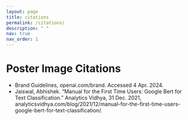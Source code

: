 ```yaml
---
layout: page
title: citations
permalink: /citations/
description: " "
nav: true
nav_order: 1
---
```



# Poster Image Citations

- Brand Guidelines, openai.com/brand. Accessed 4 Apr. 2024.
- Jaiswal, Abhishek. “Manual for the First Time Users: Google Bert for Text Classification.” Analytics Vidhya, 31 Dec. 2021, analyticsvidhya.com/blog/2021/12/manual-for-the-first-time-users-google-bert-for-text-classification/.
